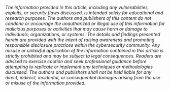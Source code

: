 *The information provided in this article, including any vulnerabilities, exploits, or security flaws discussed, is intended solely for educational and research purposes. The authors and publishers of this content do not condone or encourage the unauthorized or illegal use of this information for malicious purposes or activities that may cause harm or damage to individuals, organizations, or systems. The details and findings presented herein are provided with the intent of raising awareness and promoting responsible disclosure practices within the cybersecurity community. Any misuse or unlawful application of the information contained in this article is strictly prohibited and may be subject to legal consequences. Readers are advised to exercise caution and seek professional guidance before attempting to replicate or implement any techniques or methodologies discussed. The authors and publishers shall not be held liable for any direct, indirect, incidental, or consequential damages arising from the use or misuse of the information provided.*